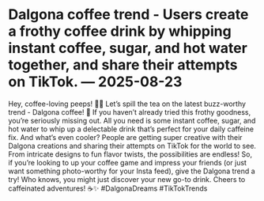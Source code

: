 # Dalgona coffee trend - Users create a frothy coffee drink by whipping instant coffee, sugar, and hot water together, and share their attempts on TikTok. — 2025-08-23

Hey, coffee-loving peeps! 👋🏼 Let’s spill the tea on the latest buzz-worthy trend - Dalgona coffee! 🤩 If you haven’t already tried this frothy goodness, you’re seriously missing out. All you need is some instant coffee, sugar, and hot water to whip up a delectable drink that’s perfect for your daily caffeine fix. And what’s even cooler? People are getting super creative with their Dalgona creations and sharing their attempts on TikTok for the world to see. From intricate designs to fun flavor twists, the possibilities are endless! So, if you’re looking to up your coffee game and impress your friends (or just want something photo-worthy for your Insta feed), give the Dalgona trend a try! Who knows, you might just discover your new go-to drink. Cheers to caffeinated adventures! ☕️✨ #DalgonaDreams #TikTokTrends